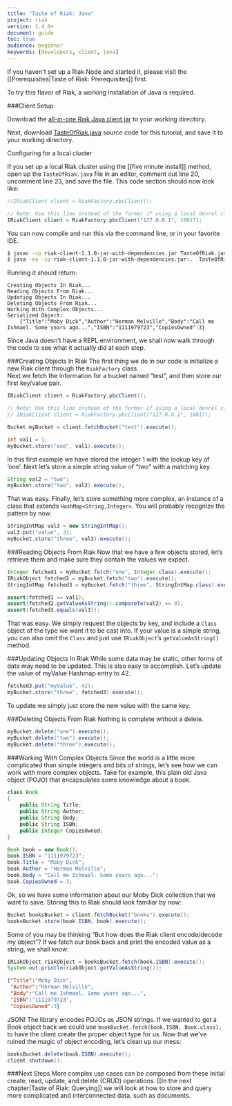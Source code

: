 ```yaml
---
title: "Taste of Riak: Java"
project: riak
version: 1.4.0+
document: guide
toc: true
audience: beginner
keywords: [developers, client, java]
---
```


If you haven't set up a Riak Node and started it, please visit the [[Prerequisites|Taste of Riak: Prerequisites]] first.

To try this flavor of Riak, a working installation of Java is required. 

###Client Setup


Download the [all-in-one Riak Java client jar](http://riak-java-client.s3.amazonaws.com/riak-client-1.1.1-jar-with-dependencies.jar) to your working directory. 

Next, download [TasteOfRiak.java](https://github.com/basho/basho_docs/raw/master/source/data/TasteOfRiak.java) source code for this tutorial, and save it to your working directory.

<div class="note">
<div class="title">Configuring for a local cluster</div>

If you set up a local Riak cluster using the [[five minute install]] method, open up the `TasteOfRiak.java` file in an editor, comment out line 20, uncomment line 23, and save the file.  This code section should now look like:

```java
//IRiakClient client = RiakFactory.pbcClient();

// Note: Use this line instead of the former if using a local devrel cluster
IRiakClient client = RiakFactory.pbcClient("127.0.0.1", 10017);
```

</div>

You can now compile and run this via the command line, or in your favorite IDE.

```bash
$ javac -cp riak-client-1.1.0-jar-with-dependencies.jar TasteOfRiak.java
$ java -ea -cp riak-client-1.1.0-jar-with-dependencies.jar:.  TasteOfRiak
```

Running it should return:

```text
Creating Objects In Riak...
Reading Objects From Riak...
Updating Objects In Riak...
Deleting Objects From Riak...
Working With Complex Objects...
Serialized Object:
	{"Title":"Moby Dick","Author":"Herman Melville","Body":"Call me Ishmael. Some years ago...","ISBN":"1111979723","CopiesOwned":3}
```

Since Java doesn’t have a REPL environment, we shall now walk through the code to see what it actually did at each step.  

###Creating Objects In Riak
The first thing we do in our code is initialize a new Riak client through the `RiakFactory` class.  
Next we fetch the information for a bucket named “test”, and then store our first key/value pair.

```java
IRiakClient client = RiakFactory.pbcClient();

// Note: Use this line instead of the former if using a local devrel cluster
// IRiakClient client = RiakFactory.pbcClient("127.0.0.1", 10017);

Bucket myBucket = client.fetchBucket("test").execute();

int val1 = 1;
myBucket.store("one", val1).execute();
```

In this first example we have stored the integer 1 with the lookup key of ‘one’.  Next let’s store a simple string value of “two” with a matching key.

```java
String val2 = "two";
myBucket.store("two", val2).execute();
```

That was easy.  Finally, let’s store something more complex, an instance of a class that extends `HashMap<String,Integer>`.
You will probably recognize the pattern by now.

```java
StringIntMap val3 = new StringIntMap();
val3.put("value", 3);  
myBucket.store("three", val3).execute();
```

###Reading Objects From Riak
Now that we have a few objects stored, let’s retrieve them and make sure they contain the values we expect.

```java
Integer fetched1 = myBucket.fetch("one", Integer.class).execute();
IRiakObject fetched2 = myBucket.fetch("two").execute();
StringIntMap fetched3 = myBucket.fetch("three", StringIntMap.class).execute();

assert(fetched1 == val1);
assert(fetched2.getValueAsString().compareTo(val2) == 0);
assert(fetched3.equals(val3));
```

That was easy.  We simply request the objects by key, and include a `Class` object of the type we want it to be cast into. If your value is a simple string, you can also omit the `Class` and just use `IRiakObject`’s `getValueAsString()` method.  

###Updating Objects In Riak
While some data may be static, other forms of data may need to be updated.  This is also easy to accomplish.  Let’s update the value of myValue Hashmap entry to 42.

```java
fetched3.put("myValue", 42);
myBucket.store("three", fetched3).execute();
```

To update we simply just store the new value with the same key.

###Deleting Objects From Riak
Nothing is complete without a delete.

```java
myBucket.delete("one").execute();
myBucket.delete("two").execute();
myBucket.delete("three").execute();
```

###Working With Complex Objects
Since the world is a little more complicated than simple integers and bits of strings, let’s see how we can work with more complex objects.  Take for example, this plain old Java object (POJO) that encapsulates some knowledge about a book.

```java
class Book
{
    public String Title;
    public String Author;
    public String Body;
    public String ISBN;
    public Integer CopiesOwned;
}

Book book = new Book();
book.ISBN = "1111979723";
book.Title = "Moby Dick";
book.Author = "Herman Melville";
book.Body = "Call me Ishmael. Some years ago...";
book.CopiesOwned = 3;
```

Ok, so we have some information about our Moby Dick collection that we want to save.  Storing this to Riak should look familiar by now:

```java
Bucket booksBucket = client.fetchBucket("books").execute();
booksBucket.store(book.ISBN, book).execute();
```

Some of you may be thinking “But how does the Riak client encode/decode my object”?  If we fetch our book back and print the encoded value as a string, we shall know:

```java
IRiakObject riakObject = booksBucket.fetch(book.ISBN).execute();
System.out.println(riakObject.getValueAsString());
```

```json
{"Title":"Moby Dick",
 "Author":"Herman Melville",
 "Body":"Call me Ishmael. Some years ago...",
 "ISBN":"1111979723",
 "CopiesOwned":3}
```

JSON! The library encodes POJOs as JSON strings.  If we wanted to get a Book object back we could use `bookBucket.fetch(book.ISBN, Book.class);` to have the client create the proper object type for us. 
Now that we’ve ruined the magic of object encoding, let’s clean up our mess:

```java
booksBucket.delete(book.ISBN).execute();
client.shutdown();
```

###Next Steps
More complex use cases can be composed from these initial create, read, update, and delete (CRUD) operations. [[In the next chapter|Taste of Riak: Querying]] we will look at how to store and query more complicated and interconnected data, such as documents.  




